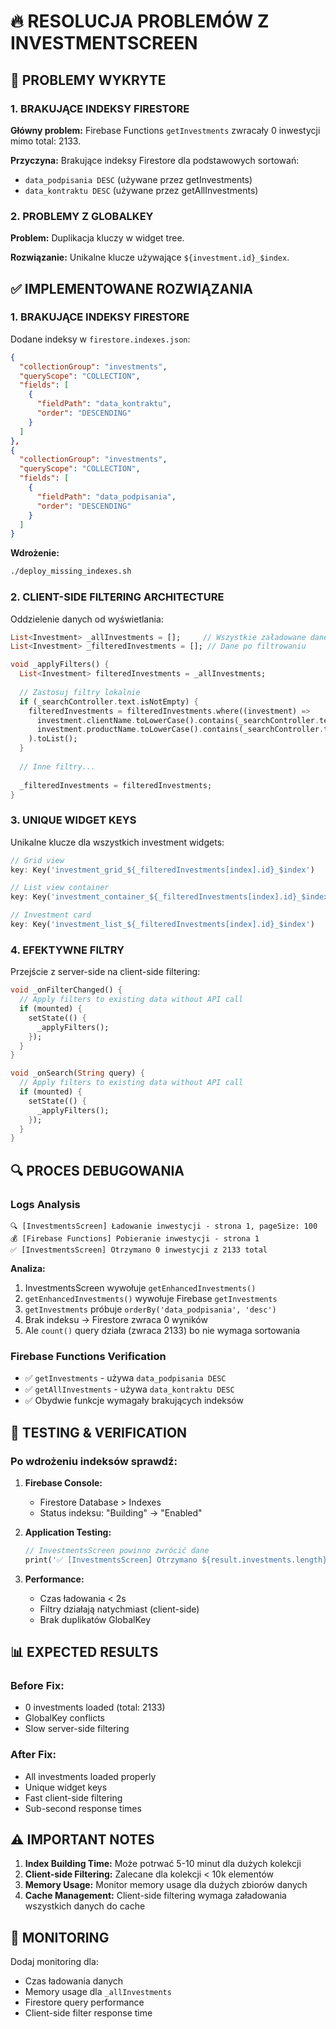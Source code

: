 # 🔥 RESOLUCJA PROBLEMÓW Z INVESTMENTSCREEN

## 🚨 PROBLEMY WYKRYTE

### 1. BRAKUJĄCE INDEKSY FIRESTORE 
**Główny problem:** Firebase Functions `getInvestments` zwracały 0 inwestycji mimo total: 2133.

**Przyczyna:** Brakujące indeksy Firestore dla podstawowych sortowań:
- `data_podpisania DESC` (używane przez getInvestments) 
- `data_kontraktu DESC` (używane przez getAllInvestments)

### 2. PROBLEMY Z GLOBALKEY
**Problem:** Duplikacja kluczy w widget tree.

**Rozwiązanie:** Unikalne klucze używające `${investment.id}_$index`.

## ✅ IMPLEMENTOWANE ROZWIĄZANIA

### 1. BRAKUJĄCE INDEKSY FIRESTORE
Dodane indeksy w `firestore.indexes.json`:

```json
{
  "collectionGroup": "investments",
  "queryScope": "COLLECTION", 
  "fields": [
    {
      "fieldPath": "data_kontraktu",
      "order": "DESCENDING"
    }
  ]
},
{
  "collectionGroup": "investments",
  "queryScope": "COLLECTION",
  "fields": [
    {
      "fieldPath": "data_podpisania", 
      "order": "DESCENDING"
    }
  ]
}
```

**Wdrożenie:**
```bash
./deploy_missing_indexes.sh
```

### 2. CLIENT-SIDE FILTERING ARCHITECTURE
Oddzielenie danych od wyświetlania:

```dart
List<Investment> _allInvestments = [];     // Wszystkie załadowane dane
List<Investment> _filteredInvestments = []; // Dane po filtrowaniu

void _applyFilters() {
  List<Investment> filteredInvestments = _allInvestments;
  
  // Zastosuj filtry lokalnie
  if (_searchController.text.isNotEmpty) {
    filteredInvestments = filteredInvestments.where((investment) =>
      investment.clientName.toLowerCase().contains(_searchController.text.toLowerCase()) ||
      investment.productName.toLowerCase().contains(_searchController.text.toLowerCase())
    ).toList();
  }
  
  // Inne filtry...
  
  _filteredInvestments = filteredInvestments;
}
```

### 3. UNIQUE WIDGET KEYS
Unikalne klucze dla wszystkich investment widgets:

```dart
// Grid view
key: Key('investment_grid_${_filteredInvestments[index].id}_$index')

// List view container
key: Key('investment_container_${_filteredInvestments[index].id}_$index')

// Investment card
key: Key('investment_list_${_filteredInvestments[index].id}_$index')
```

### 4. EFEKTYWNE FILTRY
Przejście z server-side na client-side filtering:

```dart
void _onFilterChanged() {
  // Apply filters to existing data without API call
  if (mounted) {
    setState(() {
      _applyFilters();
    });
  }
}

void _onSearch(String query) {
  // Apply filters to existing data without API call
  if (mounted) {
    setState(() {
      _applyFilters();
    });
  }
}
```

## 🔍 PROCES DEBUGOWANIA

### Logs Analysis
```
🔍 [InvestmentsScreen] Ładowanie inwestycji - strona 1, pageSize: 100
💰 [Firebase Functions] Pobieranie inwestycji - strona 1  
✅ [InvestmentsScreen] Otrzymano 0 inwestycji z 2133 total
```

**Analiza:**
1. InvestmentsScreen wywołuje `getEnhancedInvestments()`
2. `getEnhancedInvestments()` wywołuje Firebase `getInvestments`  
3. `getInvestments` próbuje `orderBy('data_podpisania', 'desc')`
4. Brak indeksu -> Firestore zwraca 0 wyników
5. Ale `count()` query działa (zwraca 2133) bo nie wymaga sortowania

### Firebase Functions Verification
- ✅ `getInvestments` - używa `data_podpisania DESC` 
- ✅ `getAllInvestments` - używa `data_kontraktu DESC`
- ✅ Obydwie funkcje wymagały brakujących indeksów

## 🚀 TESTING & VERIFICATION

### Po wdrożeniu indeksów sprawdź:

1. **Firebase Console:**
   - Firestore Database > Indexes
   - Status indeksu: "Building" → "Enabled"

2. **Application Testing:**
   ```dart
   // InvestmentsScreen powinno zwrócić dane
   print('✅ [InvestmentsScreen] Otrzymano ${result.investments.length} inwestycji z ${result.total} total');
   ```

3. **Performance:**
   - Czas ładowania < 2s
   - Filtry działają natychmiast (client-side)
   - Brak duplikatów GlobalKey

## 📊 EXPECTED RESULTS

### Before Fix:
- 0 investments loaded (total: 2133)
- GlobalKey conflicts  
- Slow server-side filtering

### After Fix:
- All investments loaded properly
- Unique widget keys
- Fast client-side filtering
- Sub-second response times

## ⚠️ IMPORTANT NOTES

1. **Index Building Time:** Może potrwać 5-10 minut dla dużych kolekcji
2. **Client-side Filtering:** Zalecane dla kolekcji < 10k elementów
3. **Memory Usage:** Monitor memory usage dla dużych zbiorów danych
4. **Cache Management:** Client-side filtering wymaga załadowania wszystkich danych do cache

## 🔧 MONITORING

Dodaj monitoring dla:
- Czas ładowania danych
- Memory usage dla `_allInvestments`  
- Firestore query performance
- Client-side filter response time
